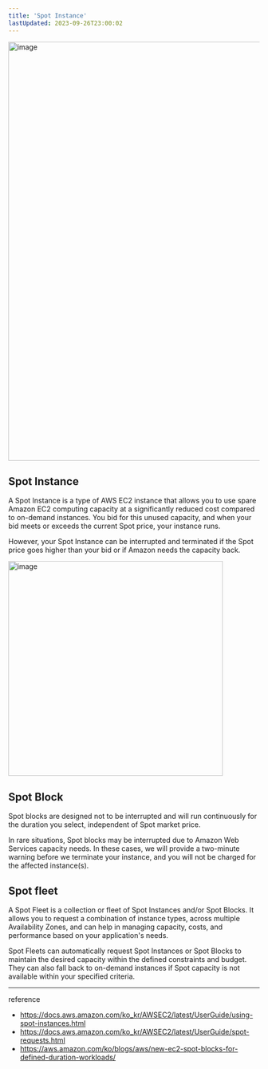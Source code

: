 ```yaml
---
title: 'Spot Instance'
lastUpdated: 2023-09-26T23:00:02
---
```

<img width="839" alt="image" src="https://github.com/rlaisqls/TIL/assets/81006587/d6216964-7b4a-4eab-8c34-f21af466f893">

## Spot Instance

A Spot Instance is a type of AWS EC2 instance that allows you to use spare Amazon EC2 computing capacity at a significantly reduced cost compared to on-demand instances. You bid for this unused capacity, and when your bid meets or exceeds the current Spot price, your instance runs.

However, your Spot Instance can be interrupted and terminated if the Spot price goes higher than your bid or if Amazon needs the capacity back.

<img width="430" alt="image" src="https://github.com/rlaisqls/TIL/assets/81006587/543ba9be-42a6-41fa-9c0e-f4447907e3ef">

## Spot Block

Spot blocks are designed not to be interrupted and will run continuously for the duration you select, independent of Spot market price.

In rare situations, Spot blocks may be interrupted due to Amazon Web Services capacity needs. In these cases, we will provide a two-minute warning before we terminate your instance, and you will not be charged for the affected instance(s).

## Spot fleet

A Spot Fleet is a collection or fleet of Spot Instances and/or Spot Blocks. It allows you to request a combination of instance types, across multiple Availability Zones, and can help in managing capacity, costs, and performance based on your application's needs.

Spot Fleets can automatically request Spot Instances or Spot Blocks to maintain the desired capacity within the defined constraints and budget. They can also fall back to on-demand instances if Spot capacity is not available within your specified criteria.

---
reference
- https://docs.aws.amazon.com/ko_kr/AWSEC2/latest/UserGuide/using-spot-instances.html
- https://docs.aws.amazon.com/ko_kr/AWSEC2/latest/UserGuide/spot-requests.html
- https://aws.amazon.com/ko/blogs/aws/new-ec2-spot-blocks-for-defined-duration-workloads/